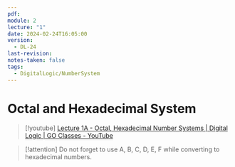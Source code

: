 ```yaml
---
pdf: 
module: 2
lecture: "1"
date: 2024-02-24T16:05:00
version:
  - DL-24
last-revision: 
notes-taken: false
tags:
  - DigitalLogic/NumberSystem
---
```

# Octal and Hexadecimal System
> [!youtube] 
> [Lecture 1A - Octal, Hexadecimal Number Systems | Digital Logic | GO Classes - YouTube](https://www.youtube.com/watch?v=IkjVsr2rRCo)


> [!attention] 
> Do not forget to use A, B, C, D, E, F while converting to hexadecimal numbers.

